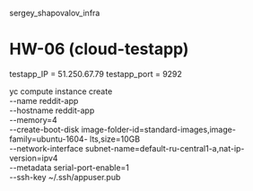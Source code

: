 sergey_shapovalov_infra

# HW-06 (cloud-testapp)
testapp_IP = 51.250.67.79 testapp_port = 9292

yc compute instance create \
--name reddit-app \
--hostname reddit-app \
--memory=4 \
--create-boot-disk image-folder-id=standard-images,image-family=ubuntu-1604-
lts,size=10GB \
--network-interface subnet-name=default-ru-central1-a,nat-ip-version=ipv4 \
--metadata serial-port-enable=1 \
--ssh-key ~/.ssh/appuser.pub
